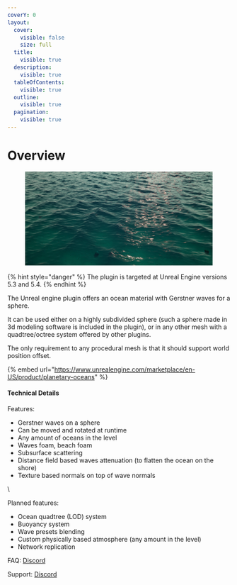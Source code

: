 ```yaml
---
coverY: 0
layout:
  cover:
    visible: false
    size: full
  title:
    visible: true
  description:
    visible: true
  tableOfContents:
    visible: true
  outline:
    visible: true
  pagination:
    visible: true
---
```


# Overview

<figure><img src=".gitbook/assets/image (8) (1).png" alt=""><figcaption></figcaption></figure>

{% hint style="danger" %}
The plugin is targeted at Unreal Engine versions 5.3 and 5.4.
{% endhint %}

The Unreal engine plugin offers an ocean material with Gerstner waves for a sphere.&#x20;

It can be used either on a highly subdivided sphere (such a sphere made in 3d modeling software is included in the plugin), or in any other mesh with a quadtree/octree system offered by other plugins.&#x20;

The only requirement to any procedural mesh is that it should support world position offset.

{% embed url="https://www.unrealengine.com/marketplace/en-US/product/planetary-oceans" %}

#### Technical Details

Features:

* Gerstner waves on a sphere
* Can be moved and rotated at runtime
* Any amount of oceans in the level
* Waves foam, beach foam
* Subsurface scattering
* Distance field based waves attenuation (to flatten the ocean on the shore)
* Texture based normals on top of wave normals

\


Planned features:

* Ocean quadtree (LOD) system
* Buoyancy system
* Wave presets blending
* Custom physically based atmosphere (any amount in the level)
* Network replication

FAQ: [Discord](https://discord.com/channels/1224220810110308415/1224221149731491892)

Support: [Discord](https://discord.gg/SvHcuCcjMX)
